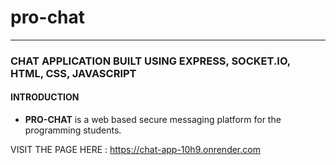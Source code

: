# pro-chat
-----------------------------------------------------------------------------------------------------------------------------------------------------------------
###  CHAT APPLICATION BUILT USING EXPRESS, SOCKET.IO, HTML, CSS, JAVASCRIPT

#### INTRODUCTION 
- **PRO-CHAT** is a web based secure messaging platform for the programming students.

VISIT THE PAGE HERE : https://chat-app-10h9.onrender.com
